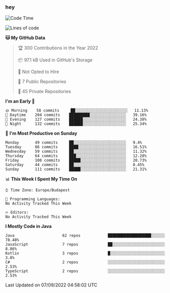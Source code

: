 ### hey

<!--START_SECTION:waka-->
![Code Time](http://img.shields.io/badge/Code%20Time-801%20hrs%2035%20mins-blue)

![Lines of code](https://img.shields.io/badge/From%20Hello%20World%20I%27ve%20Written-510%20Thousand%20lines%20of%20code-blue)

**🐱 My GitHub Data** 

> 🏆 300 Contributions in the Year 2022
 > 
> 📦 97.1 kB Used in GitHub's Storage 
 > 
> 🚫 Not Opted to Hire
 > 
> 📜 7 Public Repositories 
 > 
> 🔑 45 Private Repositories  
 > 
**I'm an Early 🐤** 

```text
🌞 Morning    58 commits     ██░░░░░░░░░░░░░░░░░░░░░░░   11.13% 
🌆 Daytime    204 commits    █████████░░░░░░░░░░░░░░░░   39.16% 
🌃 Evening    127 commits    ██████░░░░░░░░░░░░░░░░░░░   24.38% 
🌙 Night      132 commits    ██████░░░░░░░░░░░░░░░░░░░   25.34%

```
📅 **I'm Most Productive on Sunday** 

```text
Monday       49 commits     ██░░░░░░░░░░░░░░░░░░░░░░░   9.4% 
Tuesday      86 commits     ████░░░░░░░░░░░░░░░░░░░░░   16.51% 
Wednesday    59 commits     ██░░░░░░░░░░░░░░░░░░░░░░░   11.32% 
Thursday     64 commits     ███░░░░░░░░░░░░░░░░░░░░░░   12.28% 
Friday       108 commits    █████░░░░░░░░░░░░░░░░░░░░   20.73% 
Saturday     44 commits     ██░░░░░░░░░░░░░░░░░░░░░░░   8.45% 
Sunday       111 commits    █████░░░░░░░░░░░░░░░░░░░░   21.31%

```


📊 **This Week I Spent My Time On** 

```text
⌚︎ Time Zone: Europe/Budapest

💬 Programming Languages: 
No Activity Tracked This Week

🔥 Editors: 
No Activity Tracked This Week

```

**I Mostly Code in Java** 

```text
Java                     62 repos            ███████████████████░░░░░░   78.48% 
JavaScript               7 repos             ██░░░░░░░░░░░░░░░░░░░░░░░   8.86% 
Kotlin                   3 repos             █░░░░░░░░░░░░░░░░░░░░░░░░   3.8% 
C#                       2 repos             ░░░░░░░░░░░░░░░░░░░░░░░░░   2.53% 
TypeScript               2 repos             ░░░░░░░░░░░░░░░░░░░░░░░░░   2.53%

```



 Last Updated on 07/09/2022 04:58:02 UTC
<!--END_SECTION:waka-->
